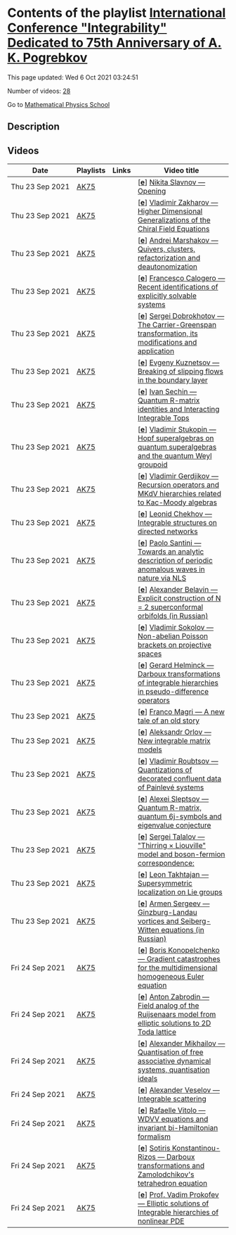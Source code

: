 # Contents of the playlist [International Conference "Integrability" Dedicated to 75th Anniversary of A. K. Pogrebkov](https://www.youtube.com/playlist?list=PLLGkFbxve673YBRC8H2DunNGa1ECo5Y5V)

This page updated: Wed 6 Oct 2021 03:24:51

Number of videos: [28](#videos)

Go to [Mathematical Physics School](../README.md)

## Description



## Videos

|Date|Playlists|Links|Video title|
|---|---|---|---|
| Thu&nbsp;23&nbsp;Sep&nbsp;2021 | [AK75](../playlists/AK75 "International Conference &#34;Integrability&#34; Dedicated to 75th Anniversary of A. K. Pogrebkov") |  | [[**e**](https://studio.youtube.com/video/TH4d9KWUNsw/edit "Edit")] [Nikita Slavnov — Opening](https://www.youtube.com/watch?v=TH4d9KWUNsw&list=PLLGkFbxve673YBRC8H2DunNGa1ECo5Y5V) |
| Thu&nbsp;23&nbsp;Sep&nbsp;2021 | [AK75](../playlists/AK75 "International Conference &#34;Integrability&#34; Dedicated to 75th Anniversary of A. K. Pogrebkov") |  | [[**e**](https://studio.youtube.com/video/EUEE_qclP9A/edit "Edit")] [Vladimir Zakharov — Higher Dimensional Generalizations of the Chiral Field Equations](https://www.youtube.com/watch?v=EUEE_qclP9A&list=PLLGkFbxve673YBRC8H2DunNGa1ECo5Y5V) |
| Thu&nbsp;23&nbsp;Sep&nbsp;2021 | [AK75](../playlists/AK75 "International Conference &#34;Integrability&#34; Dedicated to 75th Anniversary of A. K. Pogrebkov") |  | [[**e**](https://studio.youtube.com/video/ZFpiT0Uixcg/edit "Edit")] [Andrei Marshakov — Quivers, clusters, refactorization and deautonomization](https://www.youtube.com/watch?v=ZFpiT0Uixcg&list=PLLGkFbxve673YBRC8H2DunNGa1ECo5Y5V) |
| Thu&nbsp;23&nbsp;Sep&nbsp;2021 | [AK75](../playlists/AK75 "International Conference &#34;Integrability&#34; Dedicated to 75th Anniversary of A. K. Pogrebkov") |  | [[**e**](https://studio.youtube.com/video/UIOHYv9yas0/edit "Edit")] [Francesco Calogero — Recent identifications of explicitly solvable systems](https://www.youtube.com/watch?v=UIOHYv9yas0&list=PLLGkFbxve673YBRC8H2DunNGa1ECo5Y5V "Recent identifications of explicitly solvable systems of nonlinear Ordinary &#013;Differential Equations (ODEs), Difference Equations (DEs) and other recursions") |
| Thu&nbsp;23&nbsp;Sep&nbsp;2021 | [AK75](../playlists/AK75 "International Conference &#34;Integrability&#34; Dedicated to 75th Anniversary of A. K. Pogrebkov") |  | [[**e**](https://studio.youtube.com/video/WSlzxHnLLAQ/edit "Edit")] [Sergei Dobrokhotov — The Carrier-Greenspan transformation, its modifications and application](https://www.youtube.com/watch?v=WSlzxHnLLAQ&list=PLLGkFbxve673YBRC8H2DunNGa1ECo5Y5V "The Carrier-Greenspan transformation, its modifications and application in problems about waves in basins with gentle shores.") |
| Thu&nbsp;23&nbsp;Sep&nbsp;2021 | [AK75](../playlists/AK75 "International Conference &#34;Integrability&#34; Dedicated to 75th Anniversary of A. K. Pogrebkov") |  | [[**e**](https://studio.youtube.com/video/lVWYOMRlblA/edit "Edit")] [Evgeny Kuznetsov — Breaking of slipping flows in the boundary layer](https://www.youtube.com/watch?v=lVWYOMRlblA&list=PLLGkFbxve673YBRC8H2DunNGa1ECo5Y5V) |
| Thu&nbsp;23&nbsp;Sep&nbsp;2021 | [AK75](../playlists/AK75 "International Conference &#34;Integrability&#34; Dedicated to 75th Anniversary of A. K. Pogrebkov") |  | [[**e**](https://studio.youtube.com/video/KVD0cuU60L4/edit "Edit")] [Ivan Sechin — Quantum R-matrix identities and Interacting Integrable Tops](https://www.youtube.com/watch?v=KVD0cuU60L4&list=PLLGkFbxve673YBRC8H2DunNGa1ECo5Y5V) |
| Thu&nbsp;23&nbsp;Sep&nbsp;2021 | [AK75](../playlists/AK75 "International Conference &#34;Integrability&#34; Dedicated to 75th Anniversary of A. K. Pogrebkov") |  | [[**e**](https://studio.youtube.com/video/47JAQOB04mk/edit "Edit")] [Vladimir Stukopin — Hopf superalgebras on quantum superalgebras and the quantum Weyl groupoid](https://www.youtube.com/watch?v=47JAQOB04mk&list=PLLGkFbxve673YBRC8H2DunNGa1ECo5Y5V) |
| Thu&nbsp;23&nbsp;Sep&nbsp;2021 | [AK75](../playlists/AK75 "International Conference &#34;Integrability&#34; Dedicated to 75th Anniversary of A. K. Pogrebkov") |  | [[**e**](https://studio.youtube.com/video/rLyqmacg4vk/edit "Edit")] [Vladimir Gerdjikov — Recursion operators and MKdV hierarchies related to Kac-Moody algebras](https://www.youtube.com/watch?v=rLyqmacg4vk&list=PLLGkFbxve673YBRC8H2DunNGa1ECo5Y5V) |
| Thu&nbsp;23&nbsp;Sep&nbsp;2021 | [AK75](../playlists/AK75 "International Conference &#34;Integrability&#34; Dedicated to 75th Anniversary of A. K. Pogrebkov") |  | [[**e**](https://studio.youtube.com/video/2AcvkgloSl8/edit "Edit")] [Leonid Chekhov —  Integrable structures on directed networks](https://www.youtube.com/watch?v=2AcvkgloSl8&list=PLLGkFbxve673YBRC8H2DunNGa1ECo5Y5V) |
| Thu&nbsp;23&nbsp;Sep&nbsp;2021 | [AK75](../playlists/AK75 "International Conference &#34;Integrability&#34; Dedicated to 75th Anniversary of A. K. Pogrebkov") |  | [[**e**](https://studio.youtube.com/video/FDqe5JklRYA/edit "Edit")] [Paolo Santini —  Towards an analytic description of periodic anomalous waves in nature via NLS](https://www.youtube.com/watch?v=FDqe5JklRYA&list=PLLGkFbxve673YBRC8H2DunNGa1ECo5Y5V) |
| Thu&nbsp;23&nbsp;Sep&nbsp;2021 | [AK75](../playlists/AK75 "International Conference &#34;Integrability&#34; Dedicated to 75th Anniversary of A. K. Pogrebkov") |  | [[**e**](https://studio.youtube.com/video/KCyKMpWgsoA/edit "Edit")] [Alexander Belavin —  Explicit construction of N = 2 superconformal orbifolds (in Russian)](https://www.youtube.com/watch?v=KCyKMpWgsoA&list=PLLGkFbxve673YBRC8H2DunNGa1ECo5Y5V) |
| Thu&nbsp;23&nbsp;Sep&nbsp;2021 | [AK75](../playlists/AK75 "International Conference &#34;Integrability&#34; Dedicated to 75th Anniversary of A. K. Pogrebkov") |  | [[**e**](https://studio.youtube.com/video/Mfhuj9Q_UQQ/edit "Edit")] [Vladimir Sokolov — Non-abelian Poisson brackets on projective spaces](https://www.youtube.com/watch?v=Mfhuj9Q_UQQ&list=PLLGkFbxve673YBRC8H2DunNGa1ECo5Y5V) |
| Thu&nbsp;23&nbsp;Sep&nbsp;2021 | [AK75](../playlists/AK75 "International Conference &#34;Integrability&#34; Dedicated to 75th Anniversary of A. K. Pogrebkov") |  | [[**e**](https://studio.youtube.com/video/r4doXqpUA0M/edit "Edit")] [Gerard Helminck — Darboux transformations of integrable hierarchies in  pseudo-difference operators](https://www.youtube.com/watch?v=r4doXqpUA0M&list=PLLGkFbxve673YBRC8H2DunNGa1ECo5Y5V) |
| Thu&nbsp;23&nbsp;Sep&nbsp;2021 | [AK75](../playlists/AK75 "International Conference &#34;Integrability&#34; Dedicated to 75th Anniversary of A. K. Pogrebkov") |  | [[**e**](https://studio.youtube.com/video/Ibf4QhzZC70/edit "Edit")] [Franco Magri —  A new tale of an old story](https://www.youtube.com/watch?v=Ibf4QhzZC70&list=PLLGkFbxve673YBRC8H2DunNGa1ECo5Y5V) |
| Thu&nbsp;23&nbsp;Sep&nbsp;2021 | [AK75](../playlists/AK75 "International Conference &#34;Integrability&#34; Dedicated to 75th Anniversary of A. K. Pogrebkov") |  | [[**e**](https://studio.youtube.com/video/MVPx_cAWaE8/edit "Edit")] [Aleksandr Orlov — New integrable matrix models](https://www.youtube.com/watch?v=MVPx_cAWaE8&list=PLLGkFbxve673YBRC8H2DunNGa1ECo5Y5V) |
| Thu&nbsp;23&nbsp;Sep&nbsp;2021 | [AK75](../playlists/AK75 "International Conference &#34;Integrability&#34; Dedicated to 75th Anniversary of A. K. Pogrebkov") |  | [[**e**](https://studio.youtube.com/video/73G-a7eiPzQ/edit "Edit")] [Vladimir Roubtsov — Quantizations of decorated confluent data of Painlevé systems](https://www.youtube.com/watch?v=73G-a7eiPzQ&list=PLLGkFbxve673YBRC8H2DunNGa1ECo5Y5V "Quantizations of decorated confluent data of Painlevé systems and degenerations of Del Pezzo surfaces") |
| Thu&nbsp;23&nbsp;Sep&nbsp;2021 | [AK75](../playlists/AK75 "International Conference &#34;Integrability&#34; Dedicated to 75th Anniversary of A. K. Pogrebkov") |  | [[**e**](https://studio.youtube.com/video/yY_jZGE8f_8/edit "Edit")] [Alexei Sleptsov —  Quantum R-matrix, quantum 6j-symbols and eigenvalue conjecture](https://www.youtube.com/watch?v=yY_jZGE8f_8&list=PLLGkFbxve673YBRC8H2DunNGa1ECo5Y5V) |
| Thu&nbsp;23&nbsp;Sep&nbsp;2021 | [AK75](../playlists/AK75 "International Conference &#34;Integrability&#34; Dedicated to 75th Anniversary of A. K. Pogrebkov") |  | [[**e**](https://studio.youtube.com/video/Rmd0Vh4VQJ8/edit "Edit")] [Sergei Talalov — &#34;Thirring × Liouville&#34; model and boson-fermion correspondence:](https://www.youtube.com/watch?v=Rmd0Vh4VQJ8&list=PLLGkFbxve673YBRC8H2DunNGa1ECo5Y5V "&#34;Thirring × Liouville&#34; model and boson-fermion correspondence: the application to string-like dynamical systems") |
| Thu&nbsp;23&nbsp;Sep&nbsp;2021 | [AK75](../playlists/AK75 "International Conference &#34;Integrability&#34; Dedicated to 75th Anniversary of A. K. Pogrebkov") |  | [[**e**](https://studio.youtube.com/video/eXvjhc99XRY/edit "Edit")] [Leon Takhtajan — Supersymmetric localization on Lie groups](https://www.youtube.com/watch?v=eXvjhc99XRY&list=PLLGkFbxve673YBRC8H2DunNGa1ECo5Y5V) |
| Thu&nbsp;23&nbsp;Sep&nbsp;2021 | [AK75](../playlists/AK75 "International Conference &#34;Integrability&#34; Dedicated to 75th Anniversary of A. K. Pogrebkov") |  | [[**e**](https://studio.youtube.com/video/jprg21D52WE/edit "Edit")] [Armen Sergeev —  Ginzburg-Landau vortices and Seiberg-Witten equations (in Russian)](https://www.youtube.com/watch?v=jprg21D52WE&list=PLLGkFbxve673YBRC8H2DunNGa1ECo5Y5V) |
| Fri&nbsp;24&nbsp;Sep&nbsp;2021 | [AK75](../playlists/AK75 "International Conference &#34;Integrability&#34; Dedicated to 75th Anniversary of A. K. Pogrebkov") |  | [[**e**](https://studio.youtube.com/video/3mquniSmMBY/edit "Edit")] [Boris Konopelchenko — Gradient catastrophes for the multidimensional homogeneous Euler equation](https://www.youtube.com/watch?v=3mquniSmMBY&list=PLLGkFbxve673YBRC8H2DunNGa1ECo5Y5V) |
| Fri&nbsp;24&nbsp;Sep&nbsp;2021 | [AK75](../playlists/AK75 "International Conference &#34;Integrability&#34; Dedicated to 75th Anniversary of A. K. Pogrebkov") |  | [[**e**](https://studio.youtube.com/video/RKK1RUURn8w/edit "Edit")] [Anton Zabrodin —  Field analog of the Ruijsenaars model from elliptic solutions to 2D Toda lattice](https://www.youtube.com/watch?v=RKK1RUURn8w&list=PLLGkFbxve673YBRC8H2DunNGa1ECo5Y5V) |
| Fri&nbsp;24&nbsp;Sep&nbsp;2021 | [AK75](../playlists/AK75 "International Conference &#34;Integrability&#34; Dedicated to 75th Anniversary of A. K. Pogrebkov") |  | [[**e**](https://studio.youtube.com/video/8lAGdBLCBh4/edit "Edit")] [Alexander Mikhailov —  Quantisation of free associative dynamical systems, quantisation ideals](https://www.youtube.com/watch?v=8lAGdBLCBh4&list=PLLGkFbxve673YBRC8H2DunNGa1ECo5Y5V) |
| Fri&nbsp;24&nbsp;Sep&nbsp;2021 | [AK75](../playlists/AK75 "International Conference &#34;Integrability&#34; Dedicated to 75th Anniversary of A. K. Pogrebkov") |  | [[**e**](https://studio.youtube.com/video/XcQaRPp-mtU/edit "Edit")] [Alexander Veselov — Integrable scattering](https://www.youtube.com/watch?v=XcQaRPp-mtU&list=PLLGkFbxve673YBRC8H2DunNGa1ECo5Y5V) |
| Fri&nbsp;24&nbsp;Sep&nbsp;2021 | [AK75](../playlists/AK75 "International Conference &#34;Integrability&#34; Dedicated to 75th Anniversary of A. K. Pogrebkov") |  | [[**e**](https://studio.youtube.com/video/-AfhSjcIMv0/edit "Edit")] [Rafaelle Vitolo — WDVV equations and invariant bi-Hamiltonian formalism](https://www.youtube.com/watch?v=-AfhSjcIMv0&list=PLLGkFbxve673YBRC8H2DunNGa1ECo5Y5V) |
| Fri&nbsp;24&nbsp;Sep&nbsp;2021 | [AK75](../playlists/AK75 "International Conference &#34;Integrability&#34; Dedicated to 75th Anniversary of A. K. Pogrebkov") |  | [[**e**](https://studio.youtube.com/video/zEGaKxDBcY8/edit "Edit")] [Sotiris Konstantinou-Rizos — Darboux transformations and Zamolodchikov's tetrahedron equation](https://www.youtube.com/watch?v=zEGaKxDBcY8&list=PLLGkFbxve673YBRC8H2DunNGa1ECo5Y5V) |
| Fri&nbsp;24&nbsp;Sep&nbsp;2021 | [AK75](../playlists/AK75 "International Conference &#34;Integrability&#34; Dedicated to 75th Anniversary of A. K. Pogrebkov") |  | [[**e**](https://studio.youtube.com/video/0uNULk5I6ME/edit "Edit")] [Prof. Vadim Prokofev — Elliptic solutions of Integrable hierarchies of nonlinear PDE](https://www.youtube.com/watch?v=0uNULk5I6ME&list=PLLGkFbxve673YBRC8H2DunNGa1ECo5Y5V) |
